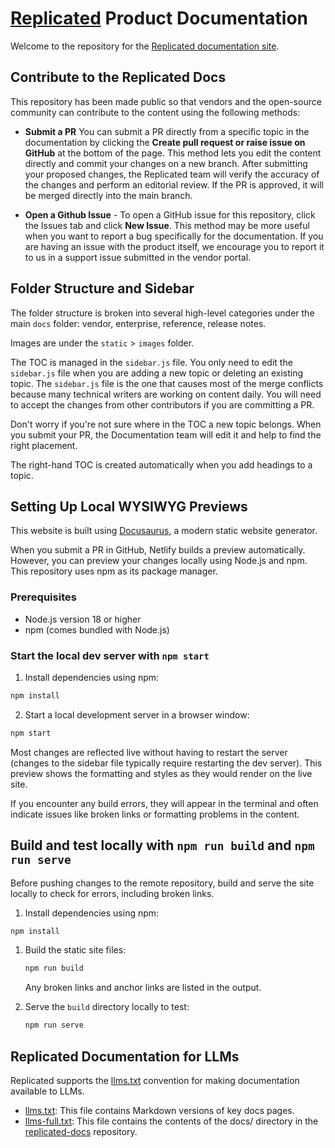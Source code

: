 # [Replicated](https://www.replicated.com/) Product Documentation

Welcome to the repository for the [Replicated documentation site](https://docs.replicated.com/).

## Contribute to the Replicated Docs

This repository has been made public so that vendors and the open-source community can contribute to the content using the following methods:

- **Submit a PR** You can submit a PR directly from a specific topic in the documentation by clicking the **Create pull request or raise issue on GitHub** at the bottom of the page. This method lets you edit the content directly and commit your changes on a new branch. After submitting your proposed changes, the Replicated team will verify the accuracy of the changes and perform an editorial review. If the PR is approved, it will be merged directly into the main branch.

- **Open a Github Issue** - To open a GitHub issue for this repository, click the Issues tab and click **New Issue**. This method may be more useful when you want to report a bug specifically for the documentation. If you are having an issue with the product itself, we encourage you to report it to us in a support issue submitted in the vendor portal.

## Folder Structure and Sidebar

The folder structure is broken into several high-level categories under the main `docs` folder: vendor, enterprise, reference, release notes.

Images are under the `static` > `images` folder.

The TOC is managed in the `sidebar.js` file. You only need to edit the `sidebar.js` file when you are adding a new topic or deleting an existing topic. The `sidebar.js` file is the one that causes most of the merge conflicts because many technical writers are working on content daily. You will need to accept the changes from other contributors if you are committing a PR.

Don't worry if you're not sure where in the TOC a new topic belongs. When you submit your PR, the Documentation team will edit it and help to find the right placement.

The right-hand TOC is created automatically when you add headings to a topic.

## Setting Up Local WYSIWYG Previews

This website is built using [Docusaurus](https://docusaurus.io/), a modern static website generator.

When you submit a PR in GitHub, Netlify builds a preview automatically. However, you can preview your changes locally using Node.js and npm. This repository uses npm as its package manager.

### Prerequisites

- Node.js version 18 or higher
- npm (comes bundled with Node.js)

### Start the local dev server with `npm start`

1. Install dependencies using npm:

  ```bash
  npm install
  ```

2. Start a local development server in a browser window:

  ```bash
  npm start
  ```

Most changes are reflected live without having to restart the server (changes to the sidebar file typically require restarting the dev server). This preview shows the formatting and styles as they would render on the live site.

If you encounter any build errors, they will appear in the terminal and often indicate issues like broken links or formatting problems in the content.

## Build and test locally with `npm run build` and `npm run serve`

Before pushing changes to the remote repository, build and serve the site locally to check for errors, including broken links.

1. Install dependencies using npm:

  ```bash
  npm install
  ```
1. Build the static site files:
   
   ```bash
   npm run build
   ```
   Any broken links and anchor links are listed in the output.

1. Serve the `build` directory locally to test:

   ```bash
   npm run serve
   ```

## Replicated Documentation for LLMs

Replicated supports the [llms.txt](https://llmstxt.org/) convention for making documentation available to LLMs.

- [llms.txt](https://docs.replicated.com/llms/llms.txt): This file contains Markdown versions of key docs pages.
- [llms-full.txt](https://docs.replicated.com/llms/llms-docs.txt): This file contains the contents of the docs/ directory in the [replicated-docs](https://github.com/replicatedhq/replicated-docs) repository.

